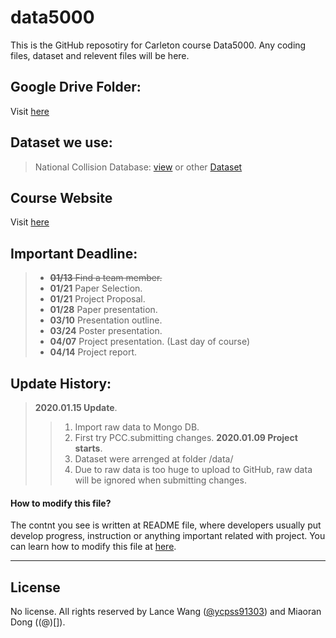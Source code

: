 # data5000
This is the GitHub reposotiry for Carleton course Data5000. Any coding files, dataset and relevent files will be here.

## Google Drive Folder:
Visit [here](https://drive.google.com/drive/folders/1fPmk5myTJ0-fFy3vEMhSuxwtxhNGfENu)

## Dataset we use:
> National Collision Database: [view](https://open.canada.ca/data/en/dataset/1eb9eba7-71d1-4b30-9fb1-30cbdab7e63a)
> or other [Dataset](http://wwwapps2.tc.gc.ca/Saf-Sec-Sur/7/NCDB-BNDC/p.aspx?c=100-0-0&l=en)

## Course Website
Visit [here](http://olgabaysal.com/teaching/winter20/data5000_w20.html)


## Important Deadline:
>- ~~**01/13** Find a team member.~~
>- **01/21** Paper Selection.
>- **01/21** Project Proposal.
>- **01/28** Paper presentation.
>- **03/10** Presentation outline.
>- **03/24** Poster presentation.
>- **04/07** Project presentation. (Last day of course)
>- **04/14** Project report.

## Update History:
> **2020.01.15 Update**.
>> 1. Import raw data to Mongo DB.
>> 2. First try PCC.submitting changes.
> **2020.01.09 Project starts**.
>> 1. Dataset were arrenged at folder /data/
>> 2. Due to raw data is too huge to upload to GitHub, raw data will be ignored when submitting changes.

#### How to modify this file?
The contnt you see is written at README file, where developers usually put develop progress, instruction or anything important related with project. You can learn how to modify this file at [here](https://help.github.com/en/github/writing-on-github/basic-writing-and-formatting-syntax).

***
## License

No license. All rights reserved by Lance Wang ([@ycpss91303](https://github.com/ycpss91303)) and Miaoran Dong ((@)[]).
